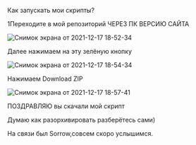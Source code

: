 Как запускать мои скрипты?

1Переходите в мой репозиторий ЧЕРЕЗ ПК ВЕРСИЮ САЙТА

![Снимок экрана от 2021-12-17 18-52-34](https://user-images.githubusercontent.com/78643026/146571823-49e4d6d9-5175-4a6b-9398-e0def99f011d.png)

Далее нажимаем на эту зелёную кнопку 

![Снимок экрана от 2021-12-17 18-54-34](https://user-images.githubusercontent.com/78643026/146572010-68c6badd-7ab8-42ce-9182-3836968ad893.png)


Нажимаем Download ZIP 

![Снимок экрана от 2021-12-17 18-57-41](https://user-images.githubusercontent.com/78643026/146572469-0812989b-9bde-4121-b1a0-d2b33f10aa5b.png)


ПОЗДРАВЛЯЮ вы скачали мой скрипт 

Думаю как разорхивировать разберётесь сами)

На связи был Sorrow,совсем скоро услышимся.
